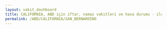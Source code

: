 ```yaml
---
layout: vakit_dashboard
title: CALIFORNIA, ABD için iftar, namaz vakitleri ve hava durumu - ilçe/eyalet seç
permalink: /ABD/CALIFORNIA/SAN_BERNARDINO
---
```


<script type="text/javascript">
  var GLOBAL_COUNTRY = 'ABD';
  var GLOBAL_CITY = 'CALIFORNIA';
  var GLOBAL_STATE = 'SAN_BERNARDINO';
  var lat = 72;
  var lon = 21;
</script>

